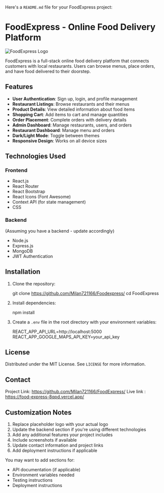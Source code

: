 Here's a `README.md` file for your FoodExpress project:


# FoodExpress - Online Food Delivery Platform

![FoodExpress Logo](https://sdmntprwestus2.oaiusercontent.com/files/00000000-3678-61f8-8911-2bae8a7a69f6/raw?se=2025-06-27T16%3A24%3A01Z&sp=r&sv=2024-08-04&sr=b&scid=02fbefd1-2855-5cbc-8b6e-7cbe3279dfa2&skoid=7399a3a4-0259-4d43-bcd6-a56ceeb4c28b&sktid=a48cca56-e6da-484e-a814-9c849652bcb3&skt=2025-06-27T11%3A37%3A36Z&ske=2025-06-28T11%3A37%3A36Z&sks=b&skv=2024-08-04&sig=bkGlPJjwyXz8t%2B6H/AN87amBkurV9ioXIH15J9pQQ%2BU%3D) <!-- Replace with your actual logo -->

FoodExpress is a full-stack online food delivery platform that connects customers with local restaurants. Users can browse menus, place orders, and have food delivered to their doorstep.

## Features

- **User Authentication**: Sign up, login, and profile management
- **Restaurant Listings**: Browse restaurants and their menus
- **Product Details**: View detailed information about food items
- **Shopping Cart**: Add items to cart and manage quantities
- **Order Placement**: Complete orders with delivery details
- **Admin Dashboard**: Manage restaurants, users, and orders
- **Restaurant Dashboard**: Manage menu and orders
- **Dark/Light Mode**: Toggle between themes
- **Responsive Design**: Works on all device sizes

## Technologies Used

### Frontend
- React.js
- React Router
- React Bootstrap
- React Icons (Font Awesome)
- Context API (for state management)
- CSS

### Backend
(Assuming you have a backend - update accordingly)
- Node.js
- Express.js
- MongoDB
- JWT Authentication

## Installation

1. Clone the repository:

   git clone https://github.com/Milan721166/Foodexpress/
   cd FoodExpress
  

2. Install dependencies:

   npm install


3. Create a `.env` file in the root directory with your environment variables:
  
   REACT_APP_API_URL=http://localhost:5000
   REACT_APP_GOOGLE_MAPS_API_KEY=your_api_key


## License

Distributed under the MIT License. See `LICENSE` for more information.

## Contact

Project Link: https://github.com/Milan721166/FoodExpress/
Live link : https://food-express-8qpd.vercel.app/

## Customization Notes

1. Replace placeholder logo with your actual logo
2. Update the backend section if you're using different technologies
3. Add any additional features your project includes
4. Include screenshots if available
5. Update contact information and project links
6. Add deployment instructions if applicable

You may want to add sections for:
- API documentation (if applicable)
- Environment variables needed
- Testing instructions
- Deployment instructions
